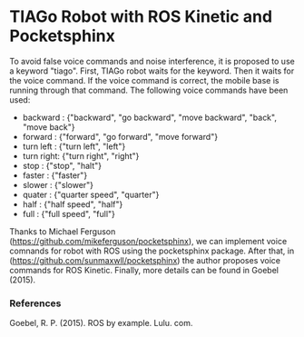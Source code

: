 # TIAGo Robot with ROS Kinetic and Pocketsphinx

To avoid false voice commands and noise interference, it is proposed to use a keyword "tiago". First, TIAGo robot waits for the keyword. Then it waits for the voice command. If the voice command is correct, the mobile base is running through that command. The following voice commands have been used:

* backward  : {"backward", "go backward", "move backward", "back", "move back"}
* forward   : {"forward", "go forward", "move forward"}
* turn left : {"turn left", "left"}
* turn right: {"turn right", "right"}
* stop      : {"stop", "halt"}
* faster    : {"faster"}
* slower    : {"slower"}
* quater    : {"quarter speed", "quarter"}
* half      : {"half speed", "half"}
* full      : {"full speed", "full"}

Thanks to Michael Ferguson (https://github.com/mikeferguson/pocketsphinx), we can implement voice comnands for robot with ROS using the pocketsphinx package. After that, in (https://github.com/sunmaxwll/pocketsphinx) the author proposes voice commands for ROS Kinetic. Finally, more details can be found in Goebel (2015).

### References
Goebel, R. P. (2015). ROS by example. Lulu. com.
